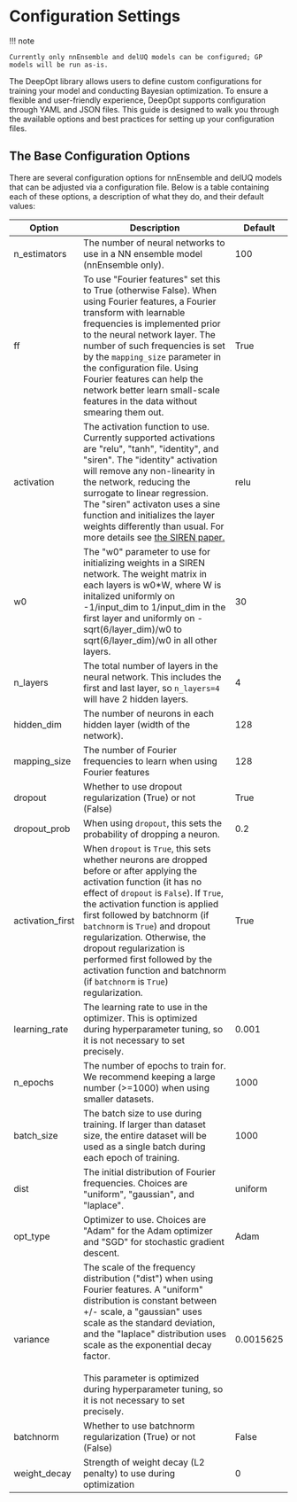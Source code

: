# Configuration Settings

!!! note

    Currently only nnEnsemble and delUQ models can be configured; GP models will be run as-is.

The DeepOpt library allows users to define custom configurations for training your model and conducting Bayesian optimization. To ensure a flexible and user-friendly experience, DeepOpt supports configuration through YAML and JSON files. This guide is designed to walk you through the available options and best practices for setting up your configuration files.

## The Base Configuration Options

There are several configuration options for nnEnsemble and delUQ models that can be adjusted via a configuration file. Below is a table containing each of these options, a description of what they do, and their default values:

| Option           | Description | Default   |
| ------------     | ----------- | -------   |
| n_estimators     | The number of neural networks to use in a NN ensemble model (nnEnsemble only). | 100     |
| ff               | To use "Fourier features" set this to True (otherwise False). When using Fourier features, a Fourier transform with learnable frequencies is implemented prior to the neural network layer. The number of such frequencies is set by the `mapping_size` parameter in the configuration file. Using Fourier features can help the network better learn small-scale features in the data without smearing them out.        | True      |
| activation       | The activation function to use. Currently supported activations are "relu", "tanh", "identity", and "siren". The "identity" activation will remove any non-linearity in the network, reducing the surrogate to linear regression. The "siren" activaton uses a sine function and initializes the layer weights differently than usual. For more details see [the SIREN paper.](https://arxiv.org/abs/2006.09661)        | relu      |
| w0 | The "w0" parameter to use for initializing weights in a SIREN network. The weight matrix in each layers is w0*W, where W is initalized uniformly on -1/input_dim to 1/input_dim in the first layer and uniformly on -sqrt(6/layer_dim)/w0 to sqrt(6/layer_dim)/w0 in all other layers. | 30 |
| n_layers         | The total number of layers in the neural network. This includes the first and last layer, so `n_layers=4` will have 2 hidden layers.        | 4         |
| hidden_dim       | The number of neurons in each hidden layer (width of the network).        | 128       |
| mapping_size     | The number of Fourier frequencies to learn when using Fourier features        | 128       |
| dropout          | Whether to use dropout regularization (True) or not (False)        | True      |
| dropout_prob     | When using `dropout`, this sets the probability of dropping a neuron.        | 0.2       |
| activation_first | When `dropout` is `True`, this sets whether neurons are dropped before or after applying the activation function (it has no effect of `dropout` is `False`). If `True`, the activation function is applied first followed by batchnorm (if `batchnorm` is `True`) and dropout regularization. Otherwise, the dropout regularization is performed first followed by the activation function and batchnorm (if `batchnorm` is `True`) regularization.        | True      |
| learning_rate    | The learning rate to use in the optimizer. This is optimized during hyperparameter tuning, so it is not necessary to set precisely.        | 0.001     |
| n_epochs         | The number of epochs to train for. We recommend keeping a large number (>=1000) when using smaller datasets.        | 1000      |
| batch_size       | The batch size to use during training. If larger than dataset size, the entire dataset will be used as a single batch during each epoch of training.        | 1000      |
| dist             | The initial distribution of Fourier frequencies. Choices are "uniform", "gaussian", and "laplace".        | uniform   |
| opt_type         | Optimizer to use. Choices are "Adam" for the Adam optimizer and "SGD" for stochastic gradient descent.        | Adam      |
| variance         | The scale of the frequency distribution ("dist") when using Fourier features. A "uniform" distribution is constant between +/- scale, a "gaussian" uses scale as the standard deviation, and the "laplace" distribution uses scale as the exponential decay factor.</br></br> This parameter is optimized during hyperparameter tuning, so it is not necessary to set precisely.        | 0.0015625 |
| batchnorm        | Whether to use batchnorm regularization (True) or not (False)        | False     |
| weight_decay     | Strength of weight decay (L2 penalty) to use during optimization        | 0     |
